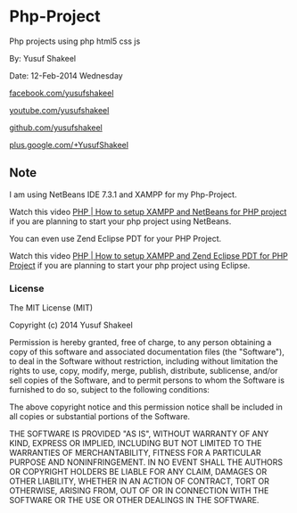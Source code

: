 Php-Project
===========

Php projects using php html5 css js

By: Yusuf Shakeel

Date: 12-Feb-2014 Wednesday

[facebook.com/yusufshakeel](https://www.facebook.com/yusufshakeel)

[youtube.com/yusufshakeel](https://www.youtube.com/yusufshakeel)

[github.com/yusufshakeel](https://www.github.com/yusufshakeel)

[plus.google.com/+YusufShakeel](https://plus.google.com/+YusufShakeel/posts)


Note
----

I am using NetBeans IDE 7.3.1 and XAMPP for my Php-Project.

Watch this video [PHP | How to setup XAMPP and NetBeans for PHP project](http://www.youtube.com/watch?v=AY5qm8XnbkY&list=PLG6ePePp5vvZw0YAy9yWHAAjvWM-vFrki&feature=c4-overview-vl) if you are planning to start your php project using NetBeans.

You can even use Zend Eclipse PDT for your PHP Project.

Watch this video [PHP | How to setup XAMPP and Zend Eclipse PDT for PHP Project](http://www.youtube.com/watch?v=Us5i6H0hLp8&feature=c4-overview&list=UUaqGoweuUdGFGEJA3fl6slg) if you are planning to start your php project using Eclipse.


### License

The MIT License (MIT)

Copyright (c) 2014 Yusuf Shakeel

Permission is hereby granted, free of charge, to any person obtaining a copy of
this software and associated documentation files (the "Software"), to deal in
the Software without restriction, including without limitation the rights to
use, copy, modify, merge, publish, distribute, sublicense, and/or sell copies of
the Software, and to permit persons to whom the Software is furnished to do so,
subject to the following conditions:

The above copyright notice and this permission notice shall be included in all
copies or substantial portions of the Software.

THE SOFTWARE IS PROVIDED "AS IS", WITHOUT WARRANTY OF ANY KIND, EXPRESS OR
IMPLIED, INCLUDING BUT NOT LIMITED TO THE WARRANTIES OF MERCHANTABILITY, FITNESS
FOR A PARTICULAR PURPOSE AND NONINFRINGEMENT. IN NO EVENT SHALL THE AUTHORS OR
COPYRIGHT HOLDERS BE LIABLE FOR ANY CLAIM, DAMAGES OR OTHER LIABILITY, WHETHER
IN AN ACTION OF CONTRACT, TORT OR OTHERWISE, ARISING FROM, OUT OF OR IN
CONNECTION WITH THE SOFTWARE OR THE USE OR OTHER DEALINGS IN THE SOFTWARE.
